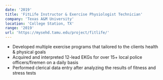 ```yaml
---
date: '2019'
title: 'FitLife Instructor & Exercise Physiologist Technician'
company: 'Texas A&M University'
location: 'College Station, TX'
range: '2019'
url: 'https://mysehd.tamu.edu/project/fitlife/'
---
```


- Developed multiple exercise programs that tailored to the clients health & physical goals
- Acquired and interpreted 12-lead EKGs for over 15+ local police officers/firemen on a daily basis
- Performed clerical data entry after analyzing the results of fitness and stress tests